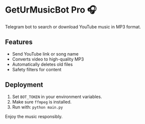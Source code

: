 # GetUrMusicBot Pro 🎧
Telegram bot to search or download YouTube music in MP3 format.

## Features
- Send YouTube link or song name
- Converts video to high-quality MP3
- Automatically deletes old files
- Safety filters for content

## Deployment
1. Set `BOT_TOKEN` in your environment variables.
2. Make sure `ffmpeg` is installed.
3. Run with: `python main.py`

Enjoy the music responsibly.
